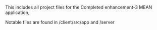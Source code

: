 This includes all project files for the Completed enhancement-3 MEAN application, 

Notable files are found in /client/src/app
and /server
